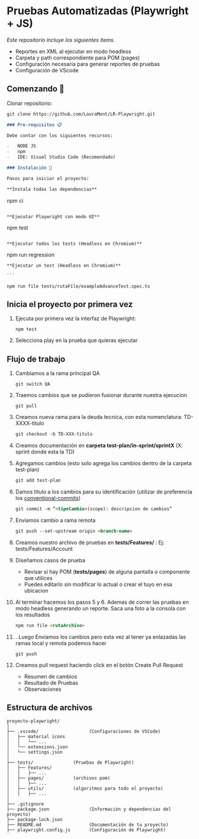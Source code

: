 # Pruebas Automatizadas (Playwright + JS)

_Este repositorio incluye los siguientes items._

-   Reportes en XML al ejecutar en modo headless
-   Carpeta y path correspondiente para POM (pages)
-   Configuración necesaria para generar reportes de pruebas
-   Configuración de VScode

## Comenzando 🚀

Clonar repositorio:

```markdown
git clone https://github.com/LauraMont/LR-Playwright.git

### Pre-requisitos 📋

Debe contar con los siguientes recursos:

-   NODE JS
-   npm
-   IDE: Visual Studio Code (Recomendado)

### Instalación 🔧

Pasos para iniciar el proyecto:

**Instala todas las dependencias**
```

npm ci

```

**Ejecutar Playwright con modo UI**

```

npm test

```

**Ejecutar todos los tests (Headless en Chromium)**

```

npm run regression

````
**Ejecutar un test (Headless en Chromium)**

```

npm run file tests/rutaFile/exampleAdvanceTest.spec.ts

````

## Inicia el proyecto por primera vez

1. Ejecuta por primera vez la interfaz de Playwright:
    ```
    npm test
    ```
2. Selecciona play en la prueba que quieras ejecutar

## Flujo de trabajo

1. Cambiamos a la rama principal QA
    ```
    git switch QA
    ```
2. Traemos cambios que se pudieron fusionar durante nuestra ejecucion
    ```
    git pull
    ```
3. Creamos nueva rama para la deuda tecnica, con esta nomenclatura: TD-XXXX-titulo
    ```markdown
    git checkout -b TD-XXX-titulo
    ```
4. Creamos documentación en **carpeta test-plan/in-sprint/sprintX** (X: sprint donde esta la TD)

5. Agregamos cambios (esto solo agrega los cambios dentro de la carpeta test-plan)
    ```markdown
    git add test-plan
    ```
6. Damos titulo a los cambios para su identificación (utilizar de preferencia los
   [conventional-commits](https://www.conventionalcommits.org/en/v1.0.0/))
    ```markdown
    git commit -m “<tipoCambio>(scope): descripcion de cambios”
    ```
7. Enviamos cambio a rama remota
    ```markdown
    git push --set-upstream origin <branch-name>
    ```
8. Creamos nuestro archivo de pruebas en **tests/Features/<componente>** : Ej: tests/Features/Account

9. Diseñamos casos de prueba

    - Revisar si hay POM (**tests/pages**) de alguna pantalla o componente que utilices
    - Puedes editarlo sin modificar lo actual o crear el tuyo en esa ubicacion

10. Al terminar hacemos los pasos 5 y 6. Ademas de correr las pruebas en modo headless generando un reporte. Saca una foto a la consola con los
    resultados
    ```markdown
    npm run file <rutaArchivo>
    ```
11. . Luego Enviamos los cambios pero esta vez al tener ya enlazadas las ramas local y remota podemos hacer
    ```
    git push
    ```
12. Creamos pull request haciendo click en el botón Create Pull Request
    - Resumen de cambios
    - Resultado de Pruebas
    - Observaciones

## Estructura de archivos

```
proyecto-playwright/
│
├── .vscode/                   (Configuraciones de VSCode)
│   ├── material icons
│   │   └── ...
│   └── extensions.json
│   └── settings.json
│
├── tests/               (Pruebas de Playwright)
│   ├── Features/
│   │   ├── ...
│   ├── pages/           (archivos pom)
│   │   ├── ...
│   ├── utils/           (algoritmos para todo el proyecto)
│   │   ├── ...
│
├── .gitignore
├── package.json               (Información y dependencias del proyecto)
├── package-lock.json
├── README.md                  (Documentación de tu proyecto)
├── playwright.config.js       (Configuración de Playwright)

```
